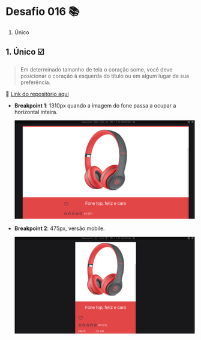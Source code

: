# Desafio 016 :books:

1. Único
   
## 1. Único :ballot_box_with_check:
> Em determinado tamanho de tela o coração some, você deve posicionar o coração à esquerda do título ou em algum lugar de sua preferência. 



:memo: [Link do repositório aqui](https://github.com/StefanyVasc/loja-fone/commit/b1060b0b22e25610f1b338b7b53644608cf42f58)



- **Breakpoint 1**:  1310px quando a imagem do fone passa a ocupar a horizontal inteira. 
  
  ![heart responsivo 1310px](heart-1310px.png)



- **Breakpoint 2**:  475px, versão mobile. 

  ![heart responsivo 475px](heart-475px.png)




